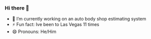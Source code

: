 ### Hi there 👋

- 🔭 I’m currently working on an auto body shop estimating system
- ⚡ Fun fact: Ive been to Las Vegas 11 times
- 😄 Pronouns: He/Him


